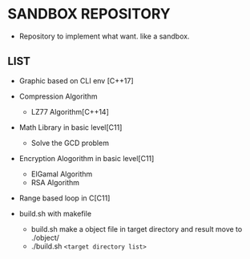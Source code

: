 # SANDBOX REPOSITORY
- Repository to implement what want. like a sandbox.


## LIST
- Graphic based on CLI env [C++17]

- Compression Algorithm
    - LZ77 Algorithm[C++14]

- Math Library in basic level[C11]
    - Solve the GCD problem

- Encryption Alogorithm in basic level[C11]
    - ElGamal Algorithm
    - RSA Algorithm

- Range based loop in C[C11]

- build.sh with makefile
    - build.sh make a object file in target directory and result move to ./object/
    - ./build.sh ``<target directory list>``
